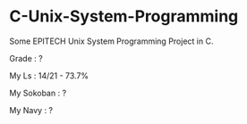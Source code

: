 # C-Unix-System-Programming
Some EPITECH Unix System Programming Project in C.

Grade : ?

My Ls : 14/21 - 73.7%

My Sokoban : ?

My Navy : ?
